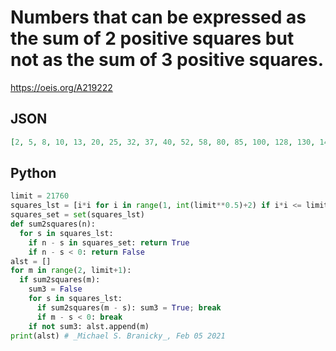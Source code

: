 # Numbers that can be expressed as the sum of 2 positive squares but not as the sum of 3 positive squares\.
https://oeis.org/A219222
## JSON
```JSON
[2, 5, 8, 10, 13, 20, 25, 32, 37, 40, 52, 58, 80, 85, 100, 128, 130, 148, 160, 208, 232, 320, 340, 400, 512, 520, 592, 640, 832, 928, 1280, 1360, 1600, 2048, 2080, 2368, 2560, 3328, 3712, 5120, 5440, 6400, 8192, 8320, 9472, 10240, 13312, 14848, 20480, 21760]
```
## Python
```Python
limit = 21760
squares_lst = [i*i for i in range(1, int(limit**0.5)+2) if i*i <= limit]
squares_set = set(squares_lst)
def sum2squares(n):
  for s in squares_lst:
    if n - s in squares_set: return True
    if n - s < 0: return False
alst = []
for m in range(2, limit+1):
  if sum2squares(m):
    sum3 = False
    for s in squares_lst:
      if sum2squares(m - s): sum3 = True; break
      if m - s < 0: break
    if not sum3: alst.append(m)
print(alst) # _Michael S. Branicky_, Feb 05 2021
```
